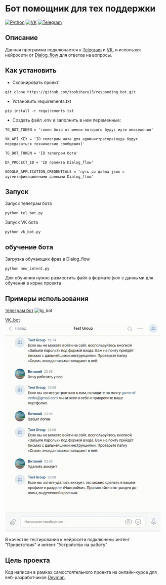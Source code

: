 # Бот помощник для тех поддержки
[![Python](http://ForTheBadge.com/images/badges/made-with-python.svg)](https://www.python.org/)
[![VK](https://img.shields.io/badge/вконтакте-%232E87FB.svg?&style=for-the-badge&logo=vk&logoColor=white)](https://vk.com/)
[![Telegram](https://img.shields.io/badge/Telegram-2CA5E0?style=for-the-badge&logo=telegram&logoColor=white)](https://telegram.org/)
## Описание
Данная программа подключается к  [Telegram](https://telegram.org/) и [VK](https://vk.com), и используя нейросети от [Dialog_flow](https://dialogflow.cloud.google.com) для ответов на вопросы.

## Как установить
 - Склонировать проект
```shell
git clone https://github.com/toshiharu13/responding_bot.git
```
 - Установить requirements.txt
```shell
pip install -r requirements.txt
```
 - Создать файл .env и заполнить в нем переменные:
 
```dotenv
TG_BOT_TOKEN = 'токен бота от имени которого будут идти оповещения'
```
```dotenv
VK_API_KEY = 'ID телеграм чата для администратора(куда будут передаваться технические сообщения)'
```
```dotenv
TG_BOT_TOKEN = 'ID телеграм бота'
```
```dotenv
DF_PROJECT_ID = 'ID проекта Dialog_flow'
```
```dotenv
GOOGLE_APPLICATION_CREDENTIALS = 'путь до файла json c аутентификационными данными Dialog_flow'
```
## Запуск
Запуск телеграм бота
```shell
python tel_bot.py
```
Запуск VK бота
```shell
python vk_bot.py
```

## обучение бота
Загрузка обучающих фраз в Dialog_flow
```shell
python new_intent.py
```
Для обучения нужно разместить файл в формате json с данными для обучения в корне проекта

## Примеры использования
[телеграм бот](https://t.me/test_elf_bot)
![tg_bot](images/telegram-bot.gif)

[VK_bot](https://vk.com/club207675974)
![vk_bot](images/vk-bot.gif)

В качестве тестирования к нейросети подключены интент "Приветствия" и интент "Устройство на работу"

## Цель проекта
Код написан в рамках самостоятельного проекта на онлайн-курсе для веб-разработчиков [Devman](https://dvmn.org).